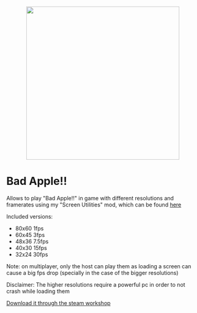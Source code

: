 <h1 align="center">
    <img src="https://github.com/ALVAROPING1/Trailmaker-mods/blob/master/Bad%20Apple/preview.png" width="400" height="400" />
</h1>

# Bad Apple!!

Allows to play "Bad Apple!!" in game with different resolutions and framerates using my "Screen Utilities" mod, which can be found [here](https://github.com/ALVAROPING1/Trailmaker-mods/tree/master/ScreenUtilities)

Included versions:

- 80x60 1fps
- 60x45 3fps
- 48x36 7.5fps
- 40x30 15fps
- 32x24 30fps

Note: on multiplayer, only the host can play them as loading a screen can cause a big fps drop (specially in the case of the bigger resolutions)

Disclaimer: The higher resolutions require a powerful pc in order to not crash while loading them

[Download it through the steam workshop](https://steamcommunity.com/sharedfiles/filedetails/?id=2512054785)
